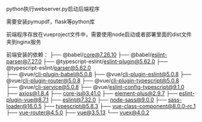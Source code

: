 python执行webserver.py启动后端程序

需要安装pymupdf，flask等python库

前端程序存放在vueproject文件中，需要使用node启动或者部署里面的dist文件夹到nginx服务

前端安装的依赖：
├── @babel/core@7.26.10
├── @babel/eslint-parser@7.27.0
├── @typescript-eslint/eslint-plugin@5.62.0
├── @typescript-eslint/parser@5.62.0       
├── @vue/cli-plugin-babel@5.0.8
├── @vue/cli-plugin-eslint@5.0.8
├── @vue/cli-plugin-router@5.0.8
├── @vue/cli-plugin-typescript@5.0.8       
├── @vue/cli-service@5.0.8
├── @vue/eslint-config-typescript@9.1.0    
├── axios@1.8.4
├── core-js@3.41.0
├── element-plus@2.9.7
├── eslint-plugin-vue@8.7.1
├── eslint@7.32.0
├── node-sass@9.0.0
├── sass-loader@16.0.5
├── typescript@5.8.3
├── vue-class-component@8.0.0-rc.1
├── vue-router@4.5.0
├── vue@3.5.13
└── vuex@4.0.2